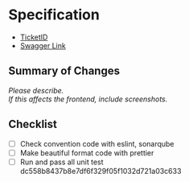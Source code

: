# Specification

- [TicketID](https://primehq.atlassian.net/browse/PDT-2485)
- [Swagger Link](https://dev.primedata.ai/swagger-ui/index.html#/MetaRouterService/CreateCampaignJourney)


## Summary of Changes

*Please describe.*  
*If this affects the frontend, include screenshots.*  


## Checklist

- [ ] Check convention code with eslint, sonarqube
- [ ] Make beautiful format code with prettier
- [ ] Run and pass all unit test
	dc558b8437b8e7df6f329f05f1032d721a03c633
